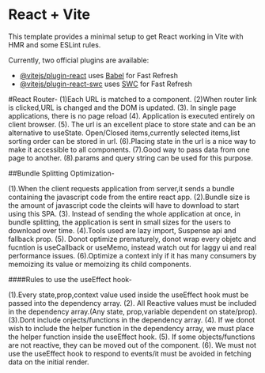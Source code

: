 # React + Vite

This template provides a minimal setup to get React working in Vite with HMR and some ESLint rules.

Currently, two official plugins are available:

- [@vitejs/plugin-react](https://github.com/vitejs/vite-plugin-react/blob/main/packages/plugin-react/README.md) uses [Babel](https://babeljs.io/) for Fast Refresh
- [@vitejs/plugin-react-swc](https://github.com/vitejs/vite-plugin-react-swc) uses [SWC](https://swc.rs/) for Fast Refresh

#React Router-
(1)Each URL is matched to a component.
(2)When router link is clicked,URL is changed and the DOM is updated.
(3). In single page applications, there is no page reload
(4). Application is executed entirely on client browser.
(5). The url is an excellent place to store state and can be an alternative to useState. Open/Closed
items,currently selected items,list sorting order can be stored in url.
(6).Placing state in the url is a nice way to make it accessible to all components.
(7).Good way to pass data from one page to another.
(8).params and query string can be used for this purpose.

##Bundle Splitting Optimization-

(1).When the client requests application from server,it sends a bundle containing the javascript code from the entire react app.
(2).Bundle size is the amount of javascript code the cleints will have to download to start using this SPA.
(3). Instead of sending the whole application at once, in bundle splitting, the application is sent in small sizes for the users to download over time.
(4).Tools used are lazy import, Suspense api and fallback prop.
(5). Donot optimize prematurely, donot wrap every objetc and fucntion is useCallback or useMemo,
instead watch out for laggy ui and real performance issues.
(6).Optimize a context inly if it has many consumers by memoizing its value or memoizing its child components.

####Rules to use the useEffect hook-

(1).Every state,prop,context value used inside the useEffect hook must be passed into the dependency
array.
(2). All Reactive values must be included in the dependency array.(Any state, prop,variable dependent on state/prop).
(3).Dont include onjects/functions in the dependency array.
(4). If we donot wish to include the helper function in the dependency array, we must place the helper function inside the useEffect hook.
(5). If some objects/functions are not reactive, they can be moved out of the component.
(6). We must not use the useEffect hook to respond to events/it must be avoided in fetching data
on the initial render.
